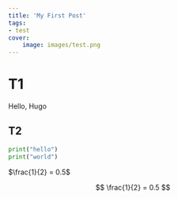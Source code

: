 ```yaml
---
title: 'My First Post'
tags:
- test
cover:
    image: images/test.png
---
```

# T1
Hello, Hugo

## T2
```py
print("hello")
print("world")
```

$\frac{1}{2} = 0.5$

$$
\frac{1}{2} = 0.5
$$
